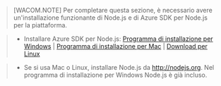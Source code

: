 > [WACOM.NOTE]
> Per completare questa sezione, è necessario avere un'installazione funzionante di Node.js e di Azure SDK per Node.js per la piattaforma.

> -   Installare Azure SDK per Node.js: [Programma di installazione per Windows][Programma di installazione per Windows] | [Programma di installazione per Mac][Programma di installazione per Mac] | [Download per Linux][Download per Linux]

> -   Se si usa Mac o Linux, installare Node.js da <http://nodejs.org>. Nel programma di installazione per Windows Node.js è già incluso.

  [Programma di installazione per Windows]: http://go.microsoft.com/fwlink/?LinkId=254279
  [Programma di installazione per Mac]: http://go.microsoft.com/fwlink/?LinkId=253471
  [Download per Linux]: http://go.microsoft.com/fwlink/?LinkId=253472
